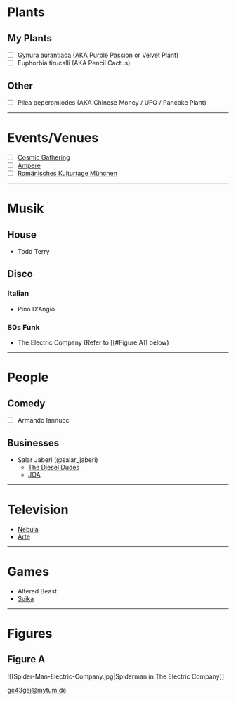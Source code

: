 # Plants
## My Plants
- [ ] Gynura aurantiaca (AKA Purple Passion or Velvet Plant)
- [ ] Euphorbia tirucalli (AKA Pencil Cactus)
## Other
- [ ] Pilea peperomiodes (AKA Chinese Money / UFO / Pancake Plant)

---
# Events/Venues
- [ ] [Cosmic Gathering](linktr.ee/cosmic_gathering)
- [ ] [Ampere](https://www.muffatwerk.de/de/pages/ampere)
- [ ] [Romänisches Kulturtage München](http://wp.ge-fo-rum.de)

---
# Musik
## House
- Todd Terry
## Disco
### Italian
- Pino D'Angiò

### 80s Funk
- The Electric Company (Refer to [[#Figure A]] below)

---
# People
## Comedy
- [ ] Armando Iannucci

## Businesses
- Salar Jaberi (@salar_jaberi)
	- [The Diesel Dudes](https://thedieseldudes.com)
	- [JOA](https://jaberioutdooradventures.com)

---
# Television
- [Nebula](https://nebula.tv)
- [Arte](https://www.arte.tv/en/)

---
# Games
- Altered Beast
- [Suika](https://spoike.itch.io/suika-game-demake)

---
# Figures
## Figure A
![[Spider-Man-Electric-Company.jpg|Spiderman in The Electric Company]]

ge43gej@mytum.de